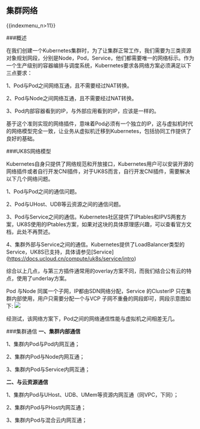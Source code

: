 ## 集群网络

{{indexmenu_n>11}}

\#\#\#概述

在我们创建一个Kubernetes集群时，为了让集群正常工作，我们需要为三类资源对象规划网段，分别是Node，Pod，Service，他们都需要唯一的网络标示。作为一个生产级别的容器编排与调度系统，Kubernetes要求各网络方案必须满足以下三点要求：

1、Pod与Pod之间网络互通，且不需要经过NAT转换。

2、Pod与Node之间网络互通，且不需要经过NAT转换。

3、Pod内部容器看到的IP，与外部应用看到的IP，应该是一样的。

基于这个准则实现的网络插件，意味着Pod必须有一个独立的IP，这与虚拟机时代的网络模型完全一致，让业务从虚拟机迁移到Kubernetes，包括协同工作提供了良好的基础。

\#\#\#UK8S网络模型

Kubernetes自身只提供了网络规范和开放接口，Kubernetes用户可以安装开源的网络插件或者自行开发CNI插件，对于UK8S而言，自行开发CNI插件，需要解决以下几个网络问题。

1、Pod与Pod之间的通信问题。

2、Pod与UHost、UDB等云资源之间的通信问题。

3、Pod与Service之间的通信。Kubernetes社区提供了IPtables和IPVS两套方案，UK8S使用的IPtables方案，如果对这块的具体原理感兴趣，可以查看官方文档，此处不再赘述。

4、集群外部与Service之间的通信。Kubernetes提供了LoadBalancer类型的Service，UK8S已支持，具体请参见\[Service\](<https://docs.ucloud.cn/compute/uk8s/service/intro>)

综合以上几点，与第三方插件通常用的overlay方案不同，而我们结合公有云的特点，使用了underlay方案。

Pod 与Node 同属一个子网，IP都由SDN网络分配，Service 的ClusterIP 只在集群内部使用，用户只需要分配一个与VCP
子网不重叠的网段即可，网段示意图如下: ![](/compute/uk8s/clusternetnew.png)

经测试，该网络方案下，Pod之间的网络通信性能与虚拟机之间相差无几。

\#\#\#集群通信 **一、集群内部通信**

1、集群内Pod与Pod内网互通；

2、集群内Pod与Node内网互通；

3、集群内Pod与Service内网互通；

**二、与云资源通信**

1、集群内Pod与UHost、UDB、UMem等资源内网互通（同VPC，下同）；

2、集群内Pod与PHost内网互通；

3、集群内Pod与混合云内网互通；
